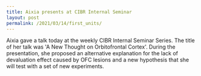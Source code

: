 ```yaml
---
title: Aixia presents at CIBR Internal Seminar
layout: post
permalink: /2021/03/14/first_units/
---
```


Aixia gave a talk today at the weekly CIBR Internal Seminar Series. The title of her talk was 'A New Thought on Orbitofrontal Cortex'. During the presentation, she proposed an alternative explanation for the lack of devaluation effect caused by OFC lesions and a new hypothesis that she will test with a set of new experiments. 
